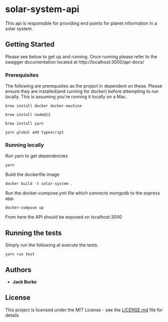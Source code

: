 # solar-system-api

This api is responsible for providing end points for planet information in a solar system.

## Getting Started

Please see below to get up and running. Once running please refer to the swagger documentation located at http://localhost:3000/api-docs/

### Prerequisites

The following are prerequsites as the project in dependent on these. Please ensure they are installed(and running for docker) before attempting to run locally. This is assuming you're running it locally on a Mac.

```
brew install docker docker-machine
```

```
brew install node@12
```

```
brew install yarn
```

```
yarn global add typescript
```

### Running locally

Run yarn to get dependencies
```
yarn
```


Build the dockerfile image

```
docker build -t solar-system .
```

Run the docker-compose.yml file which connects mongodb to the express app.

```
docker-compose up
```

From here the API should be exposed on localhost:3000

## Running the tests

Simply run the following at execute the tests.

```
yarn run test
```

## Authors

- **Jack Burke**

## License

This project is licensed under the MIT License - see the [LICENSE.md](LICENSE.md) file for details
